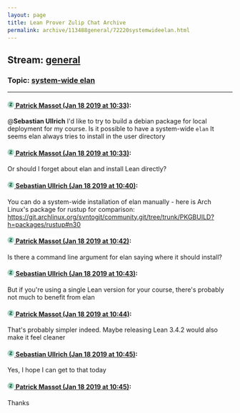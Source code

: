 ```yaml
---
layout: page
title: Lean Prover Zulip Chat Archive 
permalink: archive/113488general/72220systemwideelan.html
---
```


## Stream: [general](index.html)
### Topic: [system-wide elan](72220systemwideelan.html)

---

#### [![Click to go to Zulip](../../assets/img/zulip2.png) Patrick Massot (Jan 18 2019 at 10:33)](https://leanprover.zulipchat.com/#narrow/stream/113488-general/topic/system-wide%20elan/near/156355328):
@**Sebastian Ullrich** I'd like to try to build a debian package for local deployment for my course. Is it possible to have a system-wide `elan` It seems elan always tries to install in the user directory

#### [![Click to go to Zulip](../../assets/img/zulip2.png) Patrick Massot (Jan 18 2019 at 10:33)](https://leanprover.zulipchat.com/#narrow/stream/113488-general/topic/system-wide%20elan/near/156355356):
Or should I forget about elan and install Lean directly?

#### [![Click to go to Zulip](../../assets/img/zulip2.png) Sebastian Ullrich (Jan 18 2019 at 10:40)](https://leanprover.zulipchat.com/#narrow/stream/113488-general/topic/system-wide%20elan/near/156355757):
You can do a system-wide installation of elan manually - here is Arch Linux's package for rustup for comparison: https://git.archlinux.org/svntogit/community.git/tree/trunk/PKGBUILD?h=packages/rustup#n30

#### [![Click to go to Zulip](../../assets/img/zulip2.png) Patrick Massot (Jan 18 2019 at 10:42)](https://leanprover.zulipchat.com/#narrow/stream/113488-general/topic/system-wide%20elan/near/156355844):
Is there a command line argument for elan saying where it should install?

#### [![Click to go to Zulip](../../assets/img/zulip2.png) Sebastian Ullrich (Jan 18 2019 at 10:43)](https://leanprover.zulipchat.com/#narrow/stream/113488-general/topic/system-wide%20elan/near/156355892):
But if you're using a single Lean version for your course, there's probably not much to benefit from elan

#### [![Click to go to Zulip](../../assets/img/zulip2.png) Patrick Massot (Jan 18 2019 at 10:44)](https://leanprover.zulipchat.com/#narrow/stream/113488-general/topic/system-wide%20elan/near/156356012):
That's probably simpler indeed. Maybe releasing Lean 3.4.2 would also make it feel cleaner

#### [![Click to go to Zulip](../../assets/img/zulip2.png) Sebastian Ullrich (Jan 18 2019 at 10:45)](https://leanprover.zulipchat.com/#narrow/stream/113488-general/topic/system-wide%20elan/near/156356038):
Yes, I hope I can get to that today

#### [![Click to go to Zulip](../../assets/img/zulip2.png) Patrick Massot (Jan 18 2019 at 10:45)](https://leanprover.zulipchat.com/#narrow/stream/113488-general/topic/system-wide%20elan/near/156356048):
Thanks

